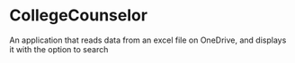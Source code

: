 # CollegeCounselor
An application that reads data from an excel file on OneDrive, and displays it with the option to search

